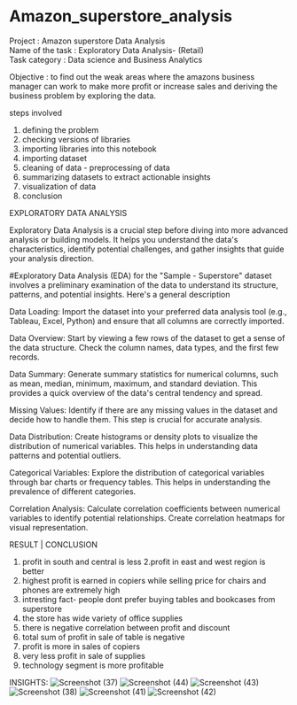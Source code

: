 # Amazon_superstore_analysis
Project : Amazon superstore Data Analysis  
Name of the task : Exploratory Data Analysis- (Retail)  
Task category : Data science and Business Analytics

Objective : to find out the weak areas where the amazons business manager can work to make more profit or increase sales and deriving the business problem by exploring the data.

steps involved
1. defining the problem
2. checking versions of libraries
3. importing libraries into this notebook
4. importing dataset
5. cleaning of data - preprocessing of data
6. summarizing datasets to extract actionable insights
7. visualization of data
9. conclusion


EXPLORATORY DATA ANALYSIS

Exploratory Data Analysis is a crucial step before diving into more advanced analysis or building models. It helps you understand the data's characteristics, identify potential challenges, and gather insights that guide your analysis direction.

#Exploratory Data Analysis (EDA) for the "Sample - Superstore" dataset involves a preliminary examination of the data to understand its structure, patterns, and potential insights. Here's a general description   

Data Loading: Import the dataset into your preferred data analysis tool (e.g., Tableau, Excel, Python) and ensure that all columns are correctly imported.

Data Overview: Start by viewing a few rows of the dataset to get a sense of the data structure. Check the column names, data types, and the first few records.

Data Summary: Generate summary statistics for numerical columns, such as mean, median, minimum, maximum, and standard deviation. This provides a quick overview of the data's central tendency and spread.

Missing Values: Identify if there are any missing values in the dataset and decide how to handle them. This step is crucial for accurate analysis.

Data Distribution: Create histograms or density plots to visualize the distribution of numerical variables. This helps in understanding data patterns and potential outliers.

Categorical Variables: Explore the distribution of categorical variables through bar charts or frequency tables. This helps in understanding the prevalence of different categories.

Correlation Analysis: Calculate correlation coefficients between numerical variables to identify potential relationships. Create correlation heatmaps for visual representation.


RESULT | CONCLUSION

1. profit in south and central is less
2.profit in east and west region is better
3. highest profit is earned in copiers while selling price for chairs and phones are extremely high
4. intresting fact- people dont prefer buying tables and bookcases from superstore
5. the store has wide variety of office supplies
6. there is negative correlation between profit and discount
7. total sum of profit in sale of table is negative
8. profit is more in sales of copiers
9. very less profit in sale of supplies
10. technology segment is more profitable

INSIGHTS:
![Screenshot (37)](https://github.com/Akankshashewatkar/Amazon_superstore_analysis/assets/64730521/940c3c39-8876-48ca-bdd4-04dd741ca282)
![Screenshot (44)](https://github.com/Akankshashewatkar/Amazon_superstore_analysis/assets/64730521/d3876d68-ad18-4679-844e-177989e7ae2d)
![Screenshot (43)](https://github.com/Akankshashewatkar/Amazon_superstore_analysis/assets/64730521/d81a7c56-3879-4044-b390-1180f2351e39)
![Screenshot (38)](https://github.com/Akankshashewatkar/Amazon_superstore_analysis/assets/64730521/c785d7d9-6777-4c41-ae4f-66ac804ab2ea)
![Screenshot (41)](https://github.com/Akankshashewatkar/Amazon_superstore_analysis/assets/64730521/7d3fa051-a803-4ae8-8df0-983340dd26fd)
![Screenshot (42)](https://github.com/Akankshashewatkar/Amazon_superstore_analysis/assets/64730521/cd45ca14-a7bc-4b0f-8e03-2befae0f23c2)



